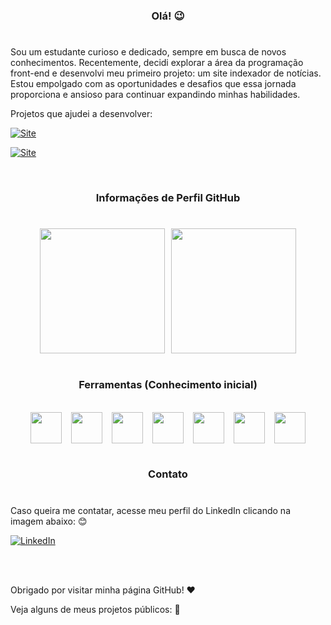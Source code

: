 <h3 align='center'> Olá! 😉</h3>

<h1><!--Somente para criação da linha--></h1>

Sou um estudante curioso e dedicado, sempre em busca de novos conhecimentos. Recentemente, decidi explorar a área da programação front-end e desenvolvi meu primeiro projeto: um site indexador de notícias. Estou empolgado com as oportunidades e desafios que essa jornada proporciona e ansioso para continuar expandindo minhas habilidades.

Projetos que ajudei a desenvolver:

[![Site](https://img.shields.io/badge/Grid_da_Notícia-Acesse-gren)](https://github.com/Maurici0M/grid_da_noticia_grupo5_proz?tab=readme-ov-file#-saiba--sobre-o-projeto-) 

[![Site](https://img.shields.io/badge/Carrossel_de_Músicas-Acesse-red)](https://github.com/Maurici0M/ang-carrossel-de-musicas?tab=readme-ov-file#bem-vindos-ao-carrossel-de-m%C3%BAsicas-20) 

<br>

<h3 align='center'>Informações de Perfil GitHub</h3>

<h1><!--Somente para criação da linha--></h1>

<div align='center' style='display: flex; text-align: center; justify-content: center; align-itens: center; gap: 2%' >

<img src='https://github-readme-stats.vercel.app/api?username=Maurici0M&show_icons=true&theme=tokyonight' style='height: 200px'>

<img src= 'https://github-readme-stats.vercel.app/api/top-langs/?username=Maurici0M&theme=blue-green' style='height: 200px'>

</div>

<br>

<h3 align='center'>Ferramentas (Conhecimento inicial)</h3>
<br>

<div align='center' style='display:flex; justify-content: center; gap: 3%'>
<!-- https://devicon.dev/?form=MG0AV3 link do site com os ícones utilizados!-->
<img src="https://cdn.jsdelivr.net/gh/devicons/devicon/icons/python/python-original-wordmark.svg" style='height: 50px' />
<img src="https://cdn.jsdelivr.net/gh/devicons/devicon/icons/vscode/vscode-original-wordmark.svg" style='height: 50px'/>
<img src="https://cdn.jsdelivr.net/gh/devicons/devicon/icons/html5/html5-plain-wordmark.svg" style='height: 50px' />
<img src="https://cdn.jsdelivr.net/gh/devicons/devicon/icons/css3/css3-plain-wordmark.svg" style='height: 50px' />
<img src="https://cdn.jsdelivr.net/gh/devicons/devicon/icons/git/git-plain-wordmark.svg" style='height: 50px'/>
<img src="https://cdn.jsdelivr.net/gh/devicons/devicon/icons/javascript/javascript-plain.svg" style='height: 50px'/>
<img src="https://cdn.jsdelivr.net/gh/devicons/devicon/icons/angular/angular-original.svg" style='height: 50px' />

</div>

<br>

<h3 align='center'>Contato</h3>
<h1><!--Somente para criação da linha--></h1>

<p>Caso queira me contatar, acesse meu perfil do LinkedIn clicando na imagem abaixo: 😊</p> 

<div align='initial'>

  [![LinkedIn](https://img.shields.io/badge/LinkedIn-0077B5?style=for-the-badge&logo=linkedin&logoColor=white)](https://www.linkedin.com/in/mauricio-marques-costa-994b25210/)

</div>

<br>
<br>

<p>Obrigado por visitar minha página GitHub! ❤️</p>

<p>Veja alguns de meus projetos públicos: 📂</p>
